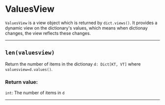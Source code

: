 # ValuesView

`ValuesView` is a view object which is returned by `dict.views()`. It provides a dynamic view on the dictionary's values, which means when dictionay changes, the view reflects these changes.

---

## `len(valuesview)`

Return the number of items in the dictionay `d: Dict[KT, VT]` where `valuesview=d.values()`.

### Return value:

`int`: The number of items in `d`

---
